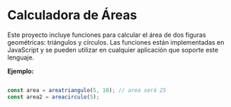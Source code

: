 # Calculadora de Áreas

Este proyecto incluye funciones para calcular el área de dos figuras geométricas: triángulos y círculos. Las funciones están implementadas en JavaScript y se pueden utilizar en cualquier aplicación que soporte este lenguaje.


**Ejemplo:**
```javascript

const area = areatriangulo(5, 10); // area será 25
const area2 = areacirculo(5); 
